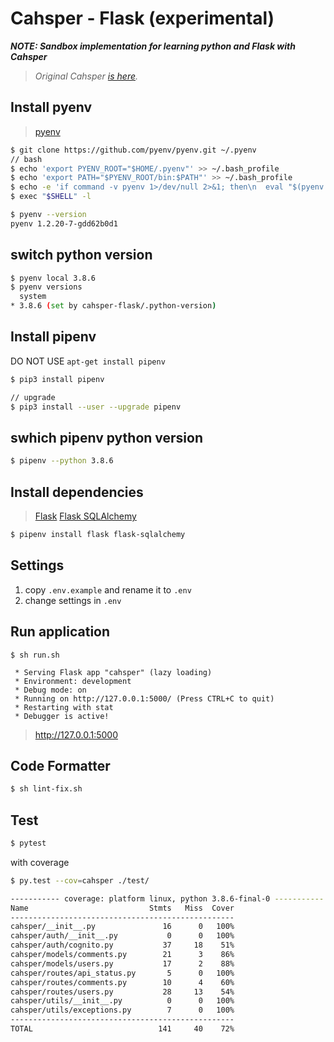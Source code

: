 # Cahsper - Flask (experimental)

_**NOTE: Sandbox implementation for learning python and Flask with Cahsper**_

> _Original Cahsper [is here](https://github.com/YoshinoriN/cahsper)._

## Install pyenv

> [pyenv](https://github.com/pyenv/pyenv)

```sh
$ git clone https://github.com/pyenv/pyenv.git ~/.pyenv
// bash
$ echo 'export PYENV_ROOT="$HOME/.pyenv"' >> ~/.bash_profile
$ echo 'export PATH="$PYENV_ROOT/bin:$PATH"' >> ~/.bash_profile
$ echo -e 'if command -v pyenv 1>/dev/null 2>&1; then\n  eval "$(pyenv init -)"\nfi' >> ~/.bash_profile
$ exec "$SHELL" -l

$ pyenv --version
pyenv 1.2.20-7-gdd62b0d1
```

## switch python version

```sh
$ pyenv local 3.8.6
$ pyenv versions
  system
* 3.8.6 (set by cahsper-flask/.python-version)
```

## Install pipenv

DO NOT USE `apt-get install pipenv`

```sh
$ pip3 install pipenv

// upgrade
$ pip3 install --user --upgrade pipenv
```

## swhich pipenv python version

```sh
$ pipenv --python 3.8.6
```

## Install dependencies

> [Flask](https://flask.palletsprojects.com/en/1.1.x/)
> [Flask SQLAlchemy](https://flask-sqlalchemy.palletsprojects.com/en/2.x/)

```sh
$ pipenv install flask flask-sqlalchemy
```

## Settings

1. copy `.env.example` and rename it to `.env`
2. change settings in `.env`

## Run application

```
$ sh run.sh

 * Serving Flask app "cahsper" (lazy loading)
 * Environment: development
 * Debug mode: on
 * Running on http://127.0.0.1:5000/ (Press CTRL+C to quit)
 * Restarting with stat
 * Debugger is active!
```

> http://127.0.0.1:5000

## Code Formatter

```sh
$ sh lint-fix.sh
```

## Test

```sh
$ pytest
```

with coverage

```sh
$ py.test --cov=cahsper ./test/

----------- coverage: platform linux, python 3.8.6-final-0 -----------
Name                           Stmts   Miss  Cover
--------------------------------------------------
cahsper/__init__.py               16      0   100%
cahsper/auth/__init__.py           0      0   100%
cahsper/auth/cognito.py           37     18    51%
cahsper/models/comments.py        21      3    86%
cahsper/models/users.py           17      2    88%
cahsper/routes/api_status.py       5      0   100%
cahsper/routes/comments.py        10      4    60%
cahsper/routes/users.py           28     13    54%
cahsper/utils/__init__.py          0      0   100%
cahsper/utils/exceptions.py        7      0   100%
--------------------------------------------------
TOTAL                            141     40    72%
```

